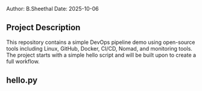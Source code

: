 Author: B.Sheethal 
Date: 2025-10-06

## Project Description
This repository contains a simple DevOps pipeline demo using open-source tools including Linux, GitHub, Docker, CI/CD, Nomad, and monitoring tools. The project starts with a simple hello script and will be built upon to create a full workflow.

## hello.py
